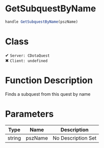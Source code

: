 # GetSubquestByName
```js	
handle GetSubquestByName(pszName)
```
# Class
✔ `Server: CDotaQuest`  
✖ `Client: undefined`  

# Function Description
Finds a subquest from this quest by name
# Parameters
Type|Name|Description
--|--|--
string|pszName|No Description Set
